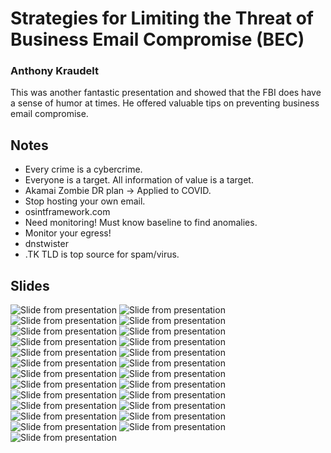 # Strategies for Limiting the Threat of Business Email Compromise (BEC)

### Anthony Kraudelt

This was another fantastic presentation and showed that the FBI does have a sense of humor at times. He offered valuable tips on preventing business email compromise. 

## Notes

- Every crime is a cybercrime.
- Everyone is a target. All information of value is a target.
- Akamai Zombie DR plan -> Applied to COVID.
- Stop hosting your own email.
- osintframework.com
- Need monitoring! Must know baseline to find anomalies.
- Monitor your egress!
- dnstwister
- .TK TLD is top source for spam/virus.

## Slides

![Slide from presentation](/photos_slides/05-limit-bec-threat-PXL_20231117_190823420.jpg)
![Slide from presentation](/photos_slides/05-limit-bec-threat-PXL_20231117_191121928.jpg)
![Slide from presentation](/photos_slides/05-limit-bec-threat-PXL_20231117_191242585.jpg)
![Slide from presentation](/photos_slides/05-limit-bec-threat-PXL_20231117_191440077.jpg)
![Slide from presentation](/photos_slides/05-limit-bec-threat-PXL_20231117_191731449.jpg)
![Slide from presentation](/photos_slides/05-limit-bec-threat-PXL_20231117_191755434.jpg)
![Slide from presentation](/photos_slides/05-limit-bec-threat-PXL_20231117_192143769.jpg)
![Slide from presentation](/photos_slides/05-limit-bec-threat-PXL_20231117_192537020.jpg)
![Slide from presentation](/photos_slides/05-limit-bec-threat-PXL_20231117_192855634.jpg)
![Slide from presentation](/photos_slides/05-limit-bec-threat-PXL_20231117_192916447.jpg)
![Slide from presentation](/photos_slides/05-limit-bec-threat-PXL_20231117_193217875.jpg)
![Slide from presentation](/photos_slides/05-limit-bec-threat-PXL_20231117_193244907.jpg)
![Slide from presentation](/photos_slides/05-limit-bec-threat-PXL_20231117_193408527.jpg)
![Slide from presentation](/photos_slides/05-limit-bec-threat-PXL_20231117_193546402.jpg)
![Slide from presentation](/photos_slides/05-limit-bec-threat-PXL_20231117_193746271.jpg)
![Slide from presentation](/photos_slides/05-limit-bec-threat-PXL_20231117_193819396.jpg)
![Slide from presentation](/photos_slides/05-limit-bec-threat-PXL_20231117_194005415.jpg)
![Slide from presentation](/photos_slides/05-limit-bec-threat-PXL_20231117_194217359.jpg)
![Slide from presentation](/photos_slides/05-limit-bec-threat-PXL_20231117_194443927.jpg)
![Slide from presentation](/photos_slides/05-limit-bec-threat-PXL_20231117_194445244.jpg)
![Slide from presentation](/photos_slides/05-limit-bec-threat-PXL_20231117_194622457.jpg)
![Slide from presentation](/photos_slides/05-limit-bec-threat-PXL_20231117_194755865.jpg)
![Slide from presentation](/photos_slides/05-limit-bec-threat-PXL_20231117_194841490.jpg)
![Slide from presentation](/photos_slides/05-limit-bec-threat-PXL_20231117_195040667.jpg)
![Slide from presentation](/photos_slides/05-limit-bec-threat-PXL_20231117_195121633.jpg)
